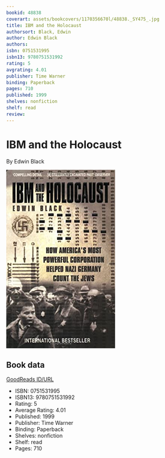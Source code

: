 ```yaml
---
bookid: 48838
coverart: assets/bookcovers/1170356670l/48838._SY475_.jpg
title: IBM and the Holocaust
authorsort: Black, Edwin
author: Edwin Black
authors: 
isbn: 0751531995
isbn13: 9780751531992
rating: 5
avgrating: 4.01
publisher: Time Warner
binding: Paperback
pages: 710
published: 1999
shelves: nonfiction
shelf: read
review: 
---
```


# IBM and the Holocaust

By Edwin Black

![](../../assets/bookcovers/1170356670l/48838._SY475_.jpg)

## Book data

[GoodReads ID/URL](https://www.goodreads.com/book/show/48838)

- ISBN: 0751531995
- ISBN13: 9780751531992
- Rating: 5
- Average Rating: 4.01
- Published: 1999
- Publisher: Time Warner
- Binding: Paperback
- Shelves: nonfiction
- Shelf: read
- Pages: 710

